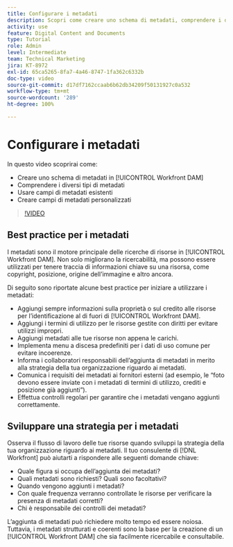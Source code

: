 ```yaml
---
title: Configurare i metadati
description: Scopri come creare uno schema di metadati, comprendere i diversi tipi di metadati, utilizzare i campi di metadati esistenti e altro ancora in [!UICONTROL Workfront DAM].
activity: use
feature: Digital Content and Documents
type: Tutorial
role: Admin
level: Intermediate
team: Technical Marketing
jira: KT-8972
exl-id: 65ca5265-8fa7-4a46-8747-1fa362c6332b
doc-type: video
source-git-commit: d17df7162ccaab6b62db34209f50131927c0a532
workflow-type: tm+mt
source-wordcount: '289'
ht-degree: 100%

---
```


# Configurare i metadati

In questo video scoprirai come:

* Creare uno schema di metadati in [!UICONTROL Workfront DAM]
* Comprendere i diversi tipi di metadati
* Usare campi di metadati esistenti
* Creare campi di metadati personalizzati

>[!VIDEO](https://video.tv.adobe.com/v/335235/?quality=12&learn=on&enablevpops)

## Best practice per i metadati

I metadati sono il motore principale delle ricerche di risorse in [!UICONTROL Workfront DAM]. Non solo migliorano la ricercabilità, ma possono essere utilizzati per tenere traccia di informazioni chiave su una risorsa, come copyright, posizione, origine dell’immagine e altro ancora.

Di seguito sono riportate alcune best practice per iniziare a utilizzare i metadati:

* Aggiungi sempre informazioni sulla proprietà o sul credito alle risorse per l’identificazione al di fuori di [!UICONTROL Workfront DAM].
* Aggiungi i termini di utilizzo per le risorse gestite con diritti per evitare utilizzi impropri.
* Aggiungi metadati alle tue risorse non appena le carichi.
* Implementa menu a discesa predefiniti per i dati di uso comune per evitare incoerenze.
* Informa i collaboratori responsabili dell’aggiunta di metadati in merito alla strategia della tua organizzazione riguardo ai metadati.
* Comunica i requisiti dei metadati ai fornitori esterni (ad esempio, le “foto devono essere inviate con i metadati di termini di utilizzo, crediti e posizione già aggiunti”).
* Effettua controlli regolari per garantire che i metadati vengano aggiunti correttamente.

## Sviluppare una strategia per i metadati

Osserva il flusso di lavoro delle tue risorse quando sviluppi la strategia della tua organizzazione riguardo ai metadati. Il tuo consulente di [!DNL Workfront] può aiutarti a rispondere alle seguenti domande chiave:

* Quale figura si occupa dell’aggiunta dei metadati?
* Quali metadati sono richiesti? Quali sono facoltativi?
* Quando vengono aggiunti i metadati?
* Con quale frequenza verranno controllate le risorse per verificare la presenza di metadati corretti?
* Chi è responsabile dei controlli dei metadati?

L’aggiunta di metadati può richiedere molto tempo ed essere noiosa. Tuttavia, i metadati strutturati e coerenti sono la base per la creazione di un [!UICONTROL Workfront DAM] che sia facilmente ricercabile e consultabile.
